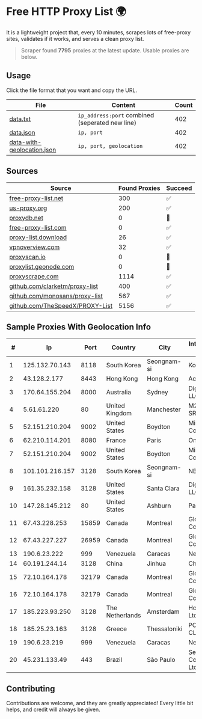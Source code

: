 
# Free HTTP Proxy List 🌍

It is a lightweight project that, every 10 minutes, scrapes lots of free-proxy sites, validates if it works, and serves a clean proxy list.


> Scraper found **7795** proxies at the latest update. Usable proxies are below.

## Usage

Click the file format that you want and copy the URL.


|File|Content|Count|
|----|-------|-----|
|[data.txt](https://raw.githubusercontent.com/themiralay/Proxy-List-World/master/data.txt)|`ip_address:port` combined (seperated new line)|402|
|[data.json](https://raw.githubusercontent.com/themiralay/Proxy-List-World/master/data.json)|`ip, port`|402|
|[data-with-geolocation.json](https://raw.githubusercontent.com/themiralay/Proxy-List-World/master/data-with-geolocation.json)|`ip, port, geolocation`|402|

## Sources

|Source|Found Proxies|Succeed|
|------|-------------|-------|
|[free-proxy-list.net](https://free-proxy-list.net)|300|✅|
|[us-proxy.org](https://www.us-proxy.org)|200|✅|
|[proxydb.net](http://proxydb.net)|0|🚫|
|[free-proxy-list.com](https://free-proxy-list.com/?page=&port=&type%5B%5D=http&type%5B%5D=https&up_time=0&search=Search)|0|✅|
|[proxy-list.download](https://www.proxy-list.download/HTTP)|26|✅|
|[vpnoverview.com](https://vpnoverview.com/privacy/anonymous-browsing/free-proxy-servers)|32|✅|
|[proxyscan.io](https://www.proxyscan.io)|0|🚫|
|[proxylist.geonode.com](https://proxylist.geonode.com/api/proxy-list?limit=300&page=1&sort_by=lastChecked&sort_type=desc&protocols=http,https)|0|🚫|
|[proxyscrape.com](https://api.proxyscrape.com/v2/?request=displayproxies&protocol=http&timeout=10000&country=all&ssl=all&anonymity=all)|1114|✅|
|[github.com/clarketm/proxy-list](https://raw.githubusercontent.com/clarketm/proxy-list/master/proxy-list-raw.txt)|400|✅|
|[github.com/monosans/proxy-list](https://raw.githubusercontent.com/monosans/proxy-list/main/proxies/http.txt)|567|✅|
|[github.com/TheSpeedX/PROXY-List](https://raw.githubusercontent.com/TheSpeedX/PROXY-List/master/http.txt)|5156|✅|


## Sample Proxies With Geolocation Info

|#|Ip|Port|Country|City|Internet Service Provider|
|-|--|----|-------|----|-------------------------|
|1|125.132.70.143|8118|South Korea|Seongnam-si|Korea Telecom|
|2|43.128.2.177|8443|Hong Kong|Hong Kong|Aceville Pte.ltd|
|3|170.64.155.204|8000|Australia|Sydney|DigitalOcean, LLC|
|4|5.61.61.220|80|United Kingdom|Manchester|M247 Europe SRL|
|5|52.151.210.204|9002|United States|Boydton|Microsoft Corporation|
|6|62.210.114.201|8080|France|Paris|Online SAS|
|7|52.151.210.204|9002|United States|Boydton|Microsoft Corporation|
|8|101.101.216.157|3128|South Korea|Seongnam-si|NBP|
|9|161.35.232.158|3128|United States|Santa Clara|DigitalOcean, LLC|
|10|147.28.145.212|80|United States|Ashburn|Packet Host, Inc.|
|11|67.43.228.253|15859|Canada|Montreal|GloboTech Communications|
|12|67.43.227.227|26959|Canada|Montreal|GloboTech Communications|
|13|190.6.23.222|999|Venezuela|Caracas|Net Uno|
|14|60.191.244.14|3128|China|Jinhua|Chinanet|
|15|72.10.164.178|32179|Canada|Montreal|GloboTech Communications|
|16|72.10.164.178|32179|Canada|Montreal|GloboTech Communications|
|17|185.223.93.250|3128|The Netherlands|Amsterdam|Hosting Solution Ltd.|
|18|185.25.23.163|3128|Greece|Thessaloniki|POINTER-CLOUD2|
|19|190.6.23.219|999|Venezuela|Caracas|Net Uno|
|20|45.231.133.49|443|Brazil|São Paulo|Server Media Comunicacao Ltda|



## Contributing

Contributions are welcome, and they are greatly appreciated! Every
little bit helps, and credit will always be given.

